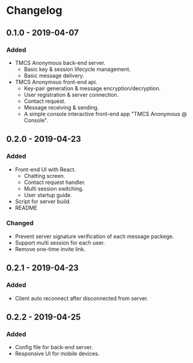 # Changelog

## 0.1.0 - 2019-04-07

### Added

- TMCS Anonymous back-end server.
  - Basic key & session lifecycle management.
  - Basic message delivery.
- TMCS Anonymous front-end api.
  - Key-pair generation & message encryption/decryption.
  - User registration & server connection.
  - Contact request.
  - Message receiving & sending.
  - A simple console interactive front-end app "TMCS Anonymous @ Console".

## 0.2.0 - 2019-04-23

### Added

- Front-end UI with React.
  - Chatting screen.
  - Contact request handler.
  - Multi session switching.
  - User startup guide.
- Script for server build.
- README

### Changed

- Prevent server signature verification of each message packege.
- Support multi session for each user.
- Remove one-time invite link.

## 0.2.1 - 2019-04-23

### Added
- Client auto reconnect after disconnected from server.

## 0.2.2 - 2019-04-25

### Added
- Config file for back-end server.
- Responsive UI for mobile devices.